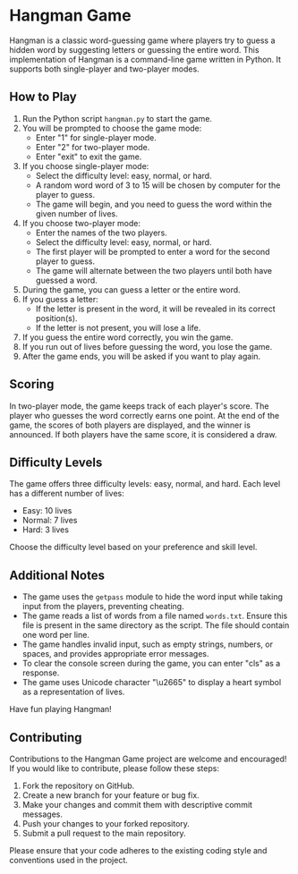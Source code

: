 # Hangman Game

Hangman is a classic word-guessing game where players try to guess a hidden word by suggesting letters or guessing the entire word. This implementation of Hangman is a command-line game written in Python. It supports both single-player and two-player modes.

## How to Play

1. Run the Python script `hangman.py` to start the game.
2. You will be prompted to choose the game mode:
   - Enter "1" for single-player mode.
   - Enter "2" for two-player mode.
   - Enter "exit" to exit the game.
3. If you choose single-player mode:
   - Select the difficulty level: easy, normal, or hard.
   - A random word word of 3 to 15 will be chosen by computer for the player to guess.
   - The game will begin, and you need to guess the word within the given number of lives.
4. If you choose two-player mode:
   - Enter the names of the two players.
   - Select the difficulty level: easy, normal, or hard.
   - The first player will be prompted to enter a word for the second player to guess.
   - The game will alternate between the two players until both have guessed a word.
5. During the game, you can guess a letter or the entire word.
6. If you guess a letter:
   - If the letter is present in the word, it will be revealed in its correct position(s).
   - If the letter is not present, you will lose a life.
7. If you guess the entire word correctly, you win the game.
8. If you run out of lives before guessing the word, you lose the game.
9. After the game ends, you will be asked if you want to play again.

## Scoring

In two-player mode, the game keeps track of each player's score. The player who guesses the word correctly earns one point. At the end of the game, the scores of both players are displayed, and the winner is announced. If both players have the same score, it is considered a draw.

## Difficulty Levels

The game offers three difficulty levels: easy, normal, and hard. Each level has a different number of lives:

- Easy: 10 lives
- Normal: 7 lives
- Hard: 3 lives

Choose the difficulty level based on your preference and skill level.

## Additional Notes

- The game uses the `getpass` module to hide the word input while taking input from the players, preventing cheating.
- The game reads a list of words from a file named `words.txt`. Ensure this file is present in the same directory as the script. The file should contain one word per line.
- The game handles invalid input, such as empty strings, numbers, or spaces, and provides appropriate error messages.
- To clear the console screen during the game, you can enter "cls" as a response.
- The game uses Unicode character "\u2665" to display a heart symbol as a representation of lives.

Have fun playing Hangman!

## Contributing

Contributions to the Hangman Game project are welcome and encouraged! If you would like to contribute, please follow these steps:

1. Fork the repository on GitHub.
2. Create a new branch for your feature or bug fix.
3. Make your changes and commit them with descriptive commit messages.
4. Push your changes to your forked repository.
5. Submit a pull request to the main repository.

Please ensure that your code adheres to the existing coding style and conventions used in the project.